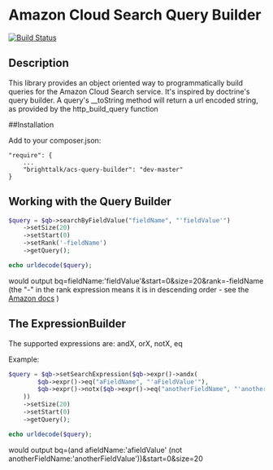 # Amazon Cloud Search Query Builder

[![Build Status](https://travis-ci.org/BrightTALK/acs-query-builder.png)](https://travis-ci.org/BrightTALK/acs-query-builder)

## Description

This library provides an object oriented way to programmatically build queries for the Amazon Cloud Search service. It's inspired by doctrine's query builder.
A query's __toString method will return a url encoded string, as provided by the http_build_query function

##Installation

Add to your composer.json:

    "require": {
        ...
        "brighttalk/acs-query-builder": "dev-master"
    }

## Working with the Query Builder

```php
$query = $qb->searchByFieldValue("fieldName", "'fieldValue'")
    ->setSize(20)
    ->setStart(0)
    ->setRank('-fieldName')
    ->getQuery();

echo urldecode($query);
```
would output bq=fieldName:'fieldValue'&start=0&size=20&rank=-fieldName
(the "-" in the rank expression means it is in descending order - see the [Amazon docs](http://docs.aws.amazon.com/cloudsearch/latest/developerguide/sortingresults.html) )

## The ExpressionBuilder

The supported expressions are: andX, orX, notX, eq

Example:

```php
$query = $qb->setSearchExpression($qb->expr()->andx(
        $qb->expr()->eq("aFieldName", "'aFieldValue'"),
        $qb->expr()->notx($qb->expr()->eq("anotherFieldName", "'anotherFieldValue'"))
    ))
    ->setSize(20)
    ->setStart(0)
    ->getQuery();

echo urldecode($query);
```
would output bq=(and afieldName:'afieldValue' (not anotherFieldName:'anotherFieldValue'))&start=0&size=20
